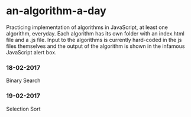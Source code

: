 # an-algorithm-a-day
Practicing implementation of algorithms in JavaScript, at least one algorithm, everyday. Each algorithm has its own folder with an index.html file and a <algorithmName>.js file. Input to the algorithms is currently hard-coded in the js files themselves and the output of the algorithm is shown in the infamous JavaScript alert box.

### 18-02-2017
Binary Search

### 19-02-2017
Selection Sort

